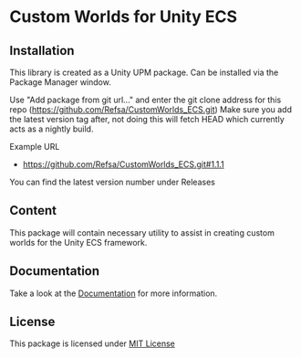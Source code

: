 # Custom Worlds for Unity ECS

## Installation
This library is created as a Unity UPM package. Can be installed via the Package Manager window.

Use "Add package from git url..." and enter the git clone address for this repo (https://github.com/Refsa/CustomWorlds_ECS.git)
Make sure you add the latest version tag after, not doing this will fetch HEAD which currently acts as a nightly build.

Example URL
- https://github.com/Refsa/CustomWorlds_ECS.git#1.1.1

You can find the latest version number under Releases

## Content
This package will contain necessary utility to assist in creating custom worlds for the Unity ECS framework.

## Documentation
Take a look at the [Documentation](Documentation/DOCUMENTATION.md) for more information.

## License
This package is licensed under [MIT License](LICENSE.md)